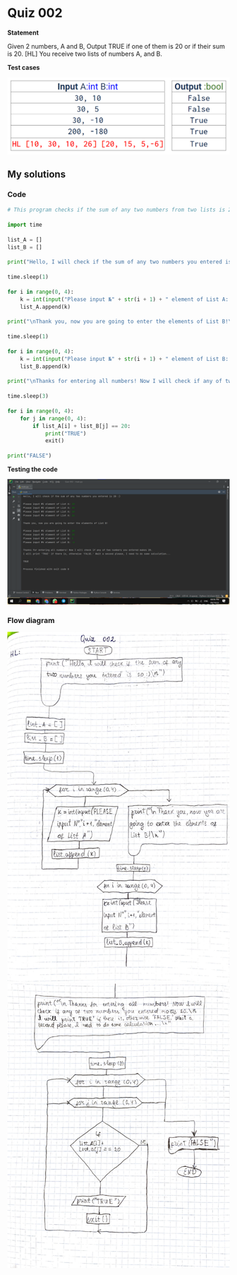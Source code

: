 # Quiz 002
**Statement**

Given 2 numbers, A and B, Output TRUE if one of them is 20 or if their sum is 20.
[HL] You receive two lists of numbers A, and B.

**Test cases**

![](https://github.com/2024sabuhiabbasov/Unit-1/blob/main/Quizzes/Images/Quiz%20002%20-%20test%20cases.png)

## My solutions
### Code
```.py
# This program checks if the sum of any two numbers from two lists is 20

import time

list_A = []
list_B = []

print("Hello, I will check if the sum of any two numbers you entered is 20 :)\n")

time.sleep(1)

for i in range(0, 4):
    k = int(input("Please input №" + str(i + 1) + " element of List A: "))
    list_A.append(k)

print("\nThank you, now you are going to enter the elements of List B!\n")

time.sleep(1)

for i in range(0, 4):
    k = int(input("Please input №" + str(i + 1) + " element of List B: "))
    list_B.append(k)

print("\nThanks for entering all numbers! Now I will check if any of two numbers you entered makes 20. \nI will print 'TRUE' if there is, otherwise 'FALSE.' Wait a second please, I need to do some calculation...\n")

time.sleep(3)

for i in range(0, 4):
    for j in range(0, 4):
        if list_A[i] + list_B[j] == 20:
            print("TRUE")
            exit()

print("FALSE")
```
**Testing the code**

![](https://github.com/2024sabuhiabbasov/Unit-1/blob/main/Quizzes/Images/Quiz%20002%20-%20testing%20the%20code.png)

### Flow diagram
![](https://github.com/2024sabuhiabbasov/Unit-1/blob/main/Quizzes/Images/Quiz%20002%20-%20Flow%20diagram%20-%201.JPG)
![](https://github.com/2024sabuhiabbasov/Unit-1/blob/main/Quizzes/Images/Quiz%20002%20-%20Flow%20diagram%20-%202.JPG)
